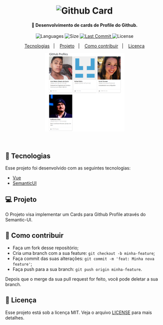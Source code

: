 <h1 align="center">
    <img alt="Github Card" title="#GitCard" src="" width="250px" />
</h1>

<h4 align="center">
  🚀 Desenvolvimento de cards de Profile do Github.
</h4>
<p align="center">
  <img alt="Languages" src="https://img.shields.io/github/languages/count/JoanPedro/Github-Card-InVueJS">

  <img alt="Size" src="https://img.shields.io/github/repo-size/JoanPedro/Github-Card-InVueJS">
  
  <a href="https://github.com/JoanPedro/Github-Card-InVueJS/commits/master">
    <img alt="Last Commit" src="https://img.shields.io/github/last-commit/JoanPedro/Github-Card-InVueJS">
  </a>

  <img alt="License" src="https://img.shields.io/badge/license-MIT-brightgreen">
</p>

<p align="center">
  <a href="#rocket-tecnologias">Tecnologias</a>&nbsp;&nbsp;&nbsp;|&nbsp;&nbsp;&nbsp;
  <a href="#-projeto">Projeto</a>&nbsp;&nbsp;&nbsp;|&nbsp;&nbsp;&nbsp;
  <a href="#-como-contribuir">Como contribuir</a>&nbsp;&nbsp;&nbsp;|&nbsp;&nbsp;&nbsp;
  <a href="#memo-licença">Licença</a>
</p>

<p align="center">
  <img alt="Frontend" src=".github/GithubCard.png" width="50%">
</p>

<br>

## :rocket: Tecnologias

Esse projeto foi desenvolvido com as seguintes tecnologias:

- [Vue](https://vuejs.org/)
- [SemanticUI](https://semantic-ui.com/)

## 💻 Projeto

O Projeto visa implementar um Cards para Github Profile através do Semantic-UI.

## 🤔 Como contribuir

- Faça um fork desse repositório;
- Cria uma branch com a sua feature: `git checkout -b minha-feature`;
- Faça commit das suas alterações: `git commit -m 'feat: Minha nova feature'`;
- Faça push para a sua branch: `git push origin minha-feature`.

Depois que o merge da sua pull request for feito, você pode deletar a sua branch.

## :memo: Licença

Esse projeto está sob a licença MIT. Veja o arquivo [LICENSE](LICENSE) para mais detalhes.

